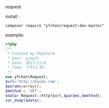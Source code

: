 request

install :

```
composer require "yfchen/request:dev-master"

```

example:

```php
<?php
/**
 * Created by PhpStorm.
 * User: yingfu
 * Date: 2017/11/9
 * Time: 下午11:05
 */
use yfchen\Request;
$url='http://baidu.com';
$params=array();
$method = 'GET';
$data= Request::http($url,$params,$method);
var_dump($data);

```